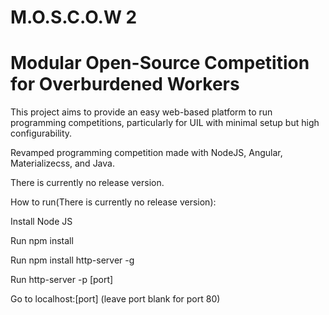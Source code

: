 # M.O.S.C.O.W 2

# Modular Open-Source Competition for Overburdened Workers

This project aims to provide an easy web-based platform to run programming competitions, particularly for UIL with minimal setup but high configurability.

Revamped programming competition made with NodeJS, Angular, Materializecss, and Java.

There is currently no release version.

How to run(There is currently no release version):

Install Node JS

Run npm install

Run npm install http-server -g

Run http-server -p [port]

Go to localhost:[port] (leave port blank for port 80)

